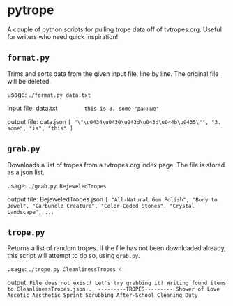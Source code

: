 # pytrope
A couple of python scripts for pulling trope data off of tvtropes.org. Useful for writers who need quick inspiration!

## `format.py`

Trims and sorts data from the given input file, line by line. The original file will be deleted.

usage: `./format.py data.txt`

input file: 
data.txt
`        this
 is
 3. some
 "данные"`

output file:
data.json
`[
    "\"\u0434\u0430\u043d\u043d\u044b\u0435\"",
    "3. some",
    "is",
    "this"
]`

## `grab.py`

Downloads a list of tropes from a tvtropes.org index page. The file is stored as a json list.

usage: `./grab.py BejeweledTropes`

output file:
BejeweledTropes.json
`[
    "All-Natural Gem Polish",
    "Body to Jewel",
    "Carbuncle Creature",
    "Color-Coded Stones",
    "Crystal Landscape",
    ...`

## `trope.py`

Returns a list of random tropes. If the file has not been downloaded already, this script will attempt to do so, using `grab.py`.

usage: `./trope.py CleanlinessTropes 4`

output: 
`File does not exist! Let's try grabbing it!
Writing found items to CleanlinessTropes.json...
---------TROPES---------
Shower of Love
Ascetic Aesthetic
Sprint Scrubbing
After-School Cleaning Duty`